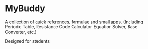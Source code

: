 # MyBuddy

A collection of quick references, formulae and small apps. (Including Periodic Table, Resistance Code Calculator, Equation Solver, Base Converter, etc.)

Designed for students
